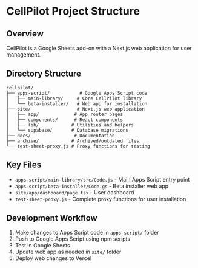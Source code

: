# CellPilot Project Structure

## Overview
CellPilot is a Google Sheets add-on with a Next.js web application for user management.

## Directory Structure

```
cellpilot/
├── apps-script/           # Google Apps Script code
│   ├── main-library/     # Core CellPilot library
│   └── beta-installer/   # Web app for installation
├── site/                 # Next.js web application
│   ├── app/             # App router pages
│   ├── components/      # React components
│   ├── lib/            # Utilities and helpers
│   └── supabase/       # Database migrations
├── docs/                # Documentation
├── archive/            # Archived/outdated files
└── test-sheet-proxy.js # Proxy functions for testing
```

## Key Files

- `apps-script/main-library/src/Code.js` - Main Apps Script entry point
- `apps-script/beta-installer/Code.gs` - Beta installer web app
- `site/app/dashboard/page.tsx` - User dashboard
- `test-sheet-proxy.js` - Complete proxy functions for user installation

## Development Workflow

1. Make changes to Apps Script code in `apps-script/` folder
2. Push to Google Apps Script using npm scripts
3. Test in Google Sheets
4. Update web app as needed in `site/` folder
5. Deploy web changes to Vercel
